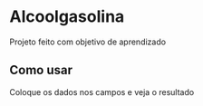 # Alcoolgasolina

Projeto feito com objetivo de aprendizado

## Como usar

Coloque os dados nos campos e veja o resultado
